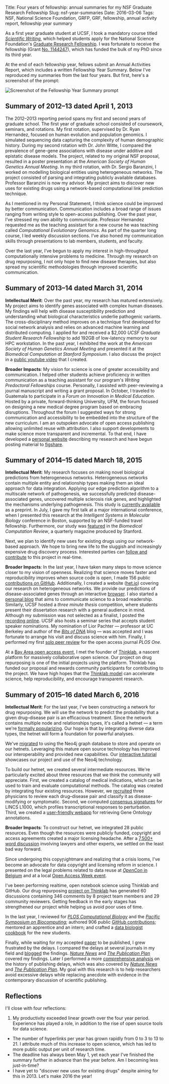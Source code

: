 Title: Four years of fellowship: annual summaries for my NSF Graduate Research Fellowship
Slug: nsf-year-summaries
Date: 2016-03-06
Tags: NSF, National Science Foundation, GRFP, GRF, fellowship, annual activity report, fellowship year summary

As a first year graduate student at UCSF, I took a mandatory course titled [_Scientific Writing_](http://coursecatalog.ucsf.edu/course/142 "Biophysics 297 · UCSF Registrar"), which helped students apply for the National Science Foundation's [Graduate Research Fellowship](https://www.nsfgrfp.org "NSF Graduate Research Fellowship Program Homepage"). I was fortunate to receive the fellowship (Grant [No. 1144247](http://grantome.com/grant/NSF/DGE-1144247 "Grantome Record")), which has funded the bulk of my PhD since its third year.

At the end of each fellowship year, fellows submit an Annual Activities Report, which includes a written Fellowship Year Summary. Below I've reproduced my summaries from the last four years. But first, here's a screenshot of the prompt:

![Screenshot of the Fellowship Year Summary prompt]({attach}prompt.png "Prompt for the Fellowship Year Summary")

## Summary of 2012–13 dated April 1, 2013

The 2012–2013 reporting period spans my first and second years of graduate school. The first year of graduate school consisted of coursework, seminars, and rotations. My first rotation, supervised by Dr. Ryan Hernandez, focused on human evolution and population genomics. I simulated sequencing data capturing the complexity of human demographic history. During my second rotation with Dr. John Witte, I compared the prevalence of gene-gene associations with disease under additive and epistatic disease models. The project, related to my original NSF proposal, resulted in a poster presentation at the _American Society of Human Genetics Annual Meeting_. In my third rotation, with Dr. Sergio Baranzini, I worked on modelling biological entities using heterogeneous networks. The project consisted of parsing and integrating publicly available databases. Professor Baranzini is now my advisor. My project aims to discover new uses for existing drugs using a network-based computational link prediction technique.

As I mentioned in my Personal Statement, I think science could be improved by better communication. Communication includes a broad range of issues ranging from writing style to open-access publishing. Over the past year, I’ve stressed my own ability to communicate. Professor Hernandez requested me as the teaching assistant for a new course he was teaching called _Computational Evolutionary Genomics_. As part of the quarter long course, I led weekly discussion sections. I’ve also honed my communication skills through presentations to lab members, students, and faculty.

Over the last year, I’ve begun to apply my interest in high-throughput computationally intensive problems to medicine. Through my research on drug repurposing, I not only hope to find new disease therapies, but also spread my scientific methodologies through improved scientific communication.

## Summary of 2013–14 dated March 31, 2014

**Intellectual Merit**: Over the past year, my research has matured extensively. My project aims to identify genes associated with complex human diseases. My findings will help with disease susceptibility prediction and understanding what biological characteristics underlie pathogenic variants. The cross-disciplinary method improves on a technique first developed for social network analysis and relies on advanced machine learning and distributed computing. I applied for and received a $2,000 _UCSF Graduate Student Research Fellowship_ to add 192GB of low-latency memory to our HPC workstation. In the past year, I exhibited the work at the _American Society of Human Genetics Annual Meeting_ and presented it at the _Biomedical Computation at Stanford Symposium_. I also discuss the project in a [public youtube video](http://youtu.be/GPAvruPpZ3A "YouTube · ISMB 2014 Late Breaking Research Proposal") that I created.

**Broader Impacts**: My vision for science is one of greater accessibility and communication. I helped other students achieve proficiency in written communication as a teaching assistant for our program's _Writing Predoctoral Fellowships_ course. Personally, I assisted with peer-reviewing a journal manuscript and writing a grant proposal. In October, I traveled to Guatemala to participate in a _Forum on Innovation in Medical Education_. Hosted by a private, forward-thinking University, UFM, the forum focused on designing a new medical degree program based on embracing disruptions. Throughout the forum I suggested ways for strong communication and accessibility to be embedded into the structure of the new curriculum. I am an outspoken advocate of open access publishing allowing unlimited reuse with attribution. I also support developments to make science more transparent and incremental. To that end, I have developed a [personal website](http://dhimmel.com/ "Homepage of Daniel Himmelstein") describing my research and have begun posting material to [figshare](https://figshare.com/authors/Daniel_Himmelstein/523637 "Daniel Himmelstein on figshare").


## Summary of 2014–15 dated March 18, 2015

**Intellectual Merit**: My research focuses on making novel biological predictions from heterogeneous networks. Heterogeneous networks contain multiple entity and relationship types making them an ideal approach for data integration. Applying our edge prediction algorithm to a multiscale network of pathogenesis, we successfully predicted disease-associated genes, uncovered multiple sclerosis risk genes, and highlighted the mechanisms underlying pathogenesis. This study is [currently available](https://doi.org/10.1101/011569 "bioRxiv · Heterogeneous Network Edge Prediction: A Data Integration Approach to Prioritize Disease-Associated Genes") as a preprint. In July, I gave my first talk at a major international conference, when I presented this research at the _Intelligent Systems in Molecular Biology_ conference in Boston, supported by an NSF-funded travel fellowship. Furthermore, our study was [featured](http://biomedicalcomputationreview.org/content/unlocking-genetics-complex-diseases-gwas-and-beyond "Unlocking the Genetics of Complex Diseases: GWAS and Beyond") in the _Biomedical Computation Review_, a quarterly magazine produced by Stanford.

Next, we plan to identify new uses for existing drugs using our network-based approach. We hope to bring new life to the sluggish and increasingly expensive drug discovery process. Interested parties can [follow and contribute](https://doi.org/10.15363/thinklab.4 "Repurposing drugs on a heterogeneous network") to this project in real-time.

**Broader Impacts**: In the last year, I have taken many steps to move science closer to my vision of openness. Realizing that science moves faster and reproducibility improves when source code is open, I made 156 public [contributions on GitHub](https://github.com/dhimmel "Daniel Himmelstein on GitHub"). Additionally, I created a website ([het.io](http://het.io/ "Heterogeneous networks in bioinformatics")) covering our research on heterogeneous networks. We provide our predictions of disease-associated genes through an interactive [browser](http://het.io/disease-genes/browse/ "hetio · Disease-Associated Gene Browser"). I also started a [personal blog](http://blog.dhimmel.com/ "Satoshi Village · the blog of Daniel Himmelstein") that aims to communicate science to a broad readership. Similarly, UCSF hosted a _three minute thesis_ competition, where students present their dissertation research with a general audience in mind. Although my submission was not selected as a finalist, I posted the [recording online](https://youtu.be/oV3Wx14E7WE "YouTube · 2014 Three Minute Thesis Entry at UCSF"). UCSF also hosts a seminar series that accepts student speaker nominations. My nomination of Lior Pachter — professor at UC Berkeley and author of the [_Bits of DNA_](https://liorpachter.wordpress.com/ "Bits of DNA") blog — was accepted and I was fortunate to arrange his visit and discuss science with him. Finally, I performed my first [solo peer review](https://publons.com/review/65947/ "Publons review of 'Optimal Algorithm for Metabolomics Classification and Feature Selection varies by Dataset'") for the open access journal _PLOS One_.

At a [Bay Area open access event](http://blog.peerj.com/post/97879213303/save-the-date-participative-bay-area-oa-week "PeerJ blog · Bay Area OA week event for Generation Open"), I met the founder of [Thinklab](http://thinklab.com/ "Thinklab · a community for real-time open collaborative science"), a nascent platform for massively collaborative open science. Our project on drug repurposing is one of the initial projects using the platform. Thinklab has funded our proposal and rewards community participants for contributing to the project. We have high hopes that the [Thinklab model](http://thinklab.com/blog/introducing-thinklab-a-platform-for-massively-collaborative-open-science/38 "Introducing ThinkLab — A platform for massively collaborative open science") can accelerate science, help reproducibility, and encourage transparent research.

## Summary of 2015–16 dated March 6, 2016

**Intellectual Merit**: For the last year, I've been constructing a network for drug repurposing. We will use the network to predict the probability that a given drug–disease pair is an efficacious treatment. Since the network contains multiple node and relationships types, it's called a hetnet — a term we're [formally popularizing](https://doi.org/10.15363/thinklab.d104 "Thinklab discussion · Renaming ‘heterogeneous networks’ to a more concise and catchy term"). Our hope is that by integrating diverse data types, the hetnet will form a foundation for powerful analyses.

We've [migrated](https://doi.org/10.15363/thinklab.d112 "Thinklab discussion · Using the neo4j graph database for hetnets") to using the Neo4j graph database to store and operate on our hetnets. Leveraging this mature open source technology has improved our interoperability and provided new capabilities. Our [interactive tutorial](http://portal.graphgist.org/graph_gists/drug-repurposing-by-hetnet-relationship-prediction-a-new-hope "Neo4j GraphGist · Drug repurposing by hetnet relationship prediction: a new hope") showcases our project and use of the Neo4j technology.

To build our hetnet, we created several intermediate resources. We're particularly excited about three resources that we think the community will appreciate. First, we created a catalog of medical indications, which can be used to train and evaluate computational methods. The catalog was created by integrating four existing resources. However, we [recruited](http://doi.org/10.15363/thinklab.d95 "Thinklab discussion · Expert curation of our indication catalog for disease-modifying treatments") three physicians to review each drug–disease pair and classify it as disease-modifying or symptomatic. Second, we computed [consensus signatures](http://doi.org/10.15363/thinklab.d43#6 "Thinklab discussion · Computing consensus transcriptional profiles for LINCS L1000 perturbations") for LINCS L1000, which profiles transcriptional responses to perturbation. Third, we created a [user-friendly webapp](http://git.dhimmel.com/gene-ontology/ "User-friendly and customizable Gene Ontology annotations") for retrieving Gene Ontology annotations.

**Broader Impacts**: To construct our hetnet, we integrated 28 public resources. Even though the resources were publicly funded, copyright and access agreements created a major licensing headache. After a [7,500+ word discussion](https://doi.org/10.15363/thinklab.d107 "Thinklab discussion · Integrating resources with disparate licensing into an open network") involving lawyers and other experts, we settled on the least bad way forward.

Since undergoing this copyꞃightmare and realizing that a crisis looms, I've become an advocate for data copyright and licensing reform in science. I presented on the legal problems related to data reuse at [_OpenCon_ in Belgium](https://youtu.be/2Y2OIutYE4Y "YouTube · Copyright vs open science - Project Presentation at OpenCon") and at a local [Open Access Week event](https://youtu.be/Jy-E7PheIRs "YouTube · Realtime Open Science on Thinklab & The Horrors of Data Copyright").

I've been performing realtime, open notebook science using Thinklab and GitHub. Our drug repurposing [project on Thinklab](http://doi.org/10.15363/thinklab.4 "Thinklab Project · Repurposing drugs on a hetnet") has generated 60 discussions containing 346 comments by 8 project team members and 29 community reviewers. Getting feedback in the early stages has strengthened our project while helping us avoid poor uses of time.

In the last year, I reviewed for [_PLOS Computational Biology_](https://publons.com/review/245916/ "Publons review") and the [_Pacific Symposium on Biocomputing_](https://publons.com/review/173426/ "Publons review"); authored 906 public [GitHub contributions](https://github.com/dhimmel "Daniel Himmelstein on GitHub"); mentored an apprentice and an intern; and crafted a [data biologist cookbook](https://slides.com/dhimmel/data-biologist-cookbook "Slides · The Data Biologist Cookbook") for the new students.

Finally, while waiting for my accepted [paper](https://doi.org/10.1371/journal.pcbi.1004259 "Heterogeneous Network Edge Prediction: A Data Integration Approach to Prioritize Disease-Associated Genes") to be published, I grew frustrated by the delays. I compared the delays at several journals in my field and [blogged](http://blog.dhimmel.com/plos-and-publishing-delays/ "Publication delays at PLOS and 3,475 other journals") the findings. [_Nature News_](https://doi.org/10.1038/523131f "Long wait for publication plagues many journals") and [_The Publication Plan_](http://thepublicationplan.com/2015/07/02/publication-and-acceptance-times-for-over-3000-journals/ "Publication and acceptance times for over 3,000 journals") covered my findings. Later I performed a more [comprehensive analysis](http://blog.dhimmel.com/history-of-delays/ "The history of publishing delays") on the history of publishing delays, which was also covered by [_Nature News_](https://doi.org/10.1038/530148a "The Waiting Game · Does it take too long to publish research?") and [_The Publication Plan_](http://thepublicationplan.com/2016/02/19/are-publishing-delays-getting-worse/ "Are publishing delays getting worse?"). My goal with this research is to help researchers avoid excessive delays while replacing anecdote with evidence in the contemporary discussion of scientific publishing.

## Reflections

I'll close with four reflections:

1. My productivity exceeded linear growth over the four year period. Experience has played a role, in addition to the rise of open source tools for data science.
+ The number of hyperlinks per year has grown rapidly from 0 to 3 to 13 to 21. I attribute much of this increase to open science, which has led to more public output per unit of research time.
+ The deadline has always been May 1, yet each year I've finished the summary further in advance than the year before. Am I becoming less just-in-time?
+ I have yet to "discover new uses for existing drugs" despite aiming for this in 2013. Let's make 2016 the year!
